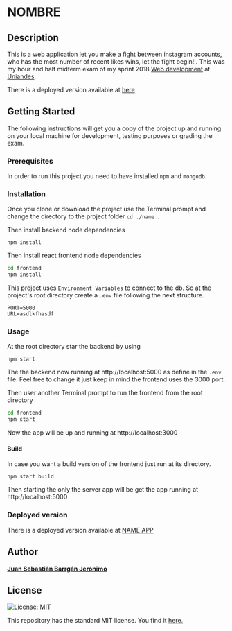 # NOMBRE
## Description
This is a web application let you make a fight between instagram accounts, who has the most number of recent likes wins, let the fight begin!!.  This was my hour and half midterm exam of my sprint 2018
[Web development](http://johnguerra.co/classes/webDevelopment_spring_2018/)
at [Uniandes](https://www.uniandes.edu.co).

There is a deployed version available at [here](https://www.uniandes.edu.co)

## Getting Started
The following instructions will get you a copy of the project up and running on your local machine for development, testing purposes or grading the exam.

### Prerequisites
In order to run this project you need to have installed  ```npm``` and ```mongodb```.




### Installation

Once you clone or download the project use the Terminal prompt and change the directory to the project folder ```cd ./name ```.

Then install backend node dependencies
```
npm install
```

Then install react frontend node dependencies
```sh
cd frontend
npm install
```

This project uses ```Environment Variables``` to connect to the db. So at the project's root directory create a ```.env``` file following the next structure.
```
PORT=5000
URL=asdlkfhasdf
```

### Usage
At the root directory star the backend by using
```
npm start
```
The the backend now running at http://localhost:5000 as define in the ```.env``` file. Feel free to change it just keep in mind the frontend uses the 3000 port.

Then user another Terminal prompt to run the frontend from the root directory

```sh
cd frontend
npm start
```
Now the app will be up and running at http://localhost:3000


#### Build
In case you want a build version of the frontend just run at its directory.
```
npm start build
```
Then starting the only the server app will be get the app running at http://localhost:5000
### Deployed version

There is a deployed version available at [NAME APP](https://www.uniandes.edu.co)

## Author
[__Juan Sebastián Barrgán Jerónimo__](https://github.com/jsbarragan796)

## License
[![License: MIT](https://img.shields.io/badge/License-MIT-yellow.svg)](https://opensource.org/licenses/MIT)

This repository has the standard MIT license. You find it [here.](https://github.com/jsbarragan796/filaAgil/blob/master/LICENSE)
